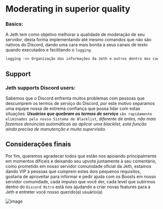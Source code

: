 # Moderating in superior quality</h2>
### Basics:

  A Jeth tem como objetivo melhorar a qualidade de moderação de seu servidor, desta forma implementando até mesmo comandos que não são nativos do Discord, dando uma cara mais bonita à seus canais de texto quando executados e facilitando o `logging`.

```js
logging !=> Organização das informações da Jeth e outros dentro dos canais de texto do Discord.
```

## Support
### Jeth supports Discord users:


  Sabemos que o Discord enfrenta muitos problemas com pessoas que descumprem os termos de serviço do Discord, por este motivo separamos uma equipe nossa de extrema confiança que possa lidar com estas situações. ***Usuários que quebram os termos de serviço*** `são rapidamente eliminados pelo nosso Sistema de Blacklist`, *diferente de antes, não mais fazemos denúncias automáticas ao aplicar uma blacklist, esta função ainda precisa de manutenção e muita supervisão.*


## Considerações finais

  
  Por fim, queremos agradecer todos que estão nos apoiando principalmente em momentos difíceis e deixando seu upvote juntamente à seu comentário, como prometido em nosso servidor comunidade oficial da Jeth, estamos dando VIP à pessoas que cumprem estes dois pequenos requisitos, gostaria de aproveitar para informar e pedir ajuda com os Boosts em nosso servidor comunidade, cada impulso que você der, cada level que subirmos dentro do `Discord Nitro` está nos ajudando a criar novas features para a Jeth e entreter você nosso querido(a) usuário(a)


![image](https://i.imgur.com/WroGjIl.gif)
